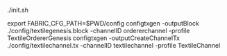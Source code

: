 

./init.sh




export FABRIC_CFG_PATH=$PWD/config
configtxgen -outputBlock  ./config/textilegenesis.block -channelID ordererchannel  -profile TextileOrdererGenesis
configtxgen -outputCreateChannelTx  ./config/textilechannel.tx -channelID textilechannel  -profile TextileChannel